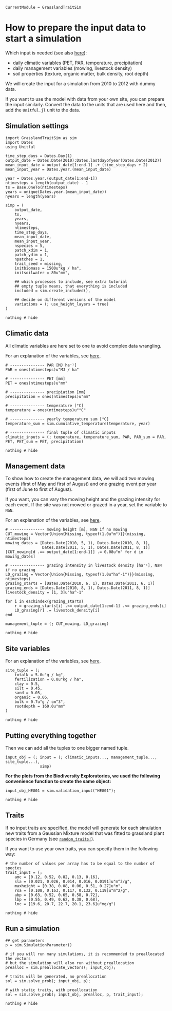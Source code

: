 ```@meta
CurrentModule = GrasslandTraitSim
```

# How to prepare the input data to start a simulation

Which input is needed (see also [here](@ref "Model inputs")):
- daily climatic variables (PET, PAR, temperature, precipitation)
- daily management variables (mowing, livestock density)
- soil properties (texture, organic matter, bulk density, root depth)

We will create the input for a simulation from 2010 to 2012 with
dummy data.

If you want to use the model with data from your own site, you can
prepare the input similarly. Convert the data to the units that
are used here and then, add the `Unitful.jl` unit to the data.


## Simulation settings
```@example input_creation
import GrasslandTraitSim as sim
import Dates
using Unitful

time_step_days = Dates.Day(1)
output_date = Dates.Date(2010):Dates.lastdayofyear(Dates.Date(2012))
mean_input_date = output_date[1:end-1] .+ (time_step_days ÷ 2)
mean_input_year = Dates.year.(mean_input_date)
     
year = Dates.year.(output_date[1:end-1])
ntimesteps = length(output_date) - 1
ts = Base.OneTo(ntimesteps) 
years = unique(Dates.year.(mean_input_date))
nyears = length(years)
    
simp = (
    output_date,
    ts,
    years,
    nyears,
    ntimesteps, 
    time_step_days,
    mean_input_date,
    mean_input_year,
    nspecies = 5,  
    patch_xdim = 1, 
    patch_ydim = 1, 
    npatches = 1,
    trait_seed = missing,  
    initbiomass = 1500u"kg / ha",
    initsoilwater = 80u"mm",
    
    ## which processes to include, see extra tutorial
    ## empty tuple means, that everything is included
    included = sim.create_included(),
    
    ## decide on different versions of the model
    variations = (; use_height_layers = true)
)

nothing # hide
```


## Climatic data

All climatic variables are here set to one to avoid complex data wrangling.

For an explanation of the variables, see [here](@ref "Daily abiotic conditions").

```@example input_creation
# --------------- PAR [MJ ha⁻¹]
PAR = ones(ntimesteps)u"MJ / ha"

# --------------- PET [mm]
PET = ones(ntimesteps)u"mm"

# --------------- precipiation [mm]	
precipitation = ones(ntimesteps)u"mm"

# --------------- temperature [°C]
temperature = ones(ntimesteps)u"°C"

# --------------- yearly temperature sum [°C]
temperature_sum = sim.cumulative_temperature(temperature, year) 

# --------------- final tuple of climatic inputs
climatic_inputs = (; temperature, temperature_sum, PAR, PAR_sum = PAR, PET, PET_sum = PET, precipitation)

nothing # hide
```

## Management data

To show how to create the management data, we will add two mowing events 
(first of May and first of August) and one grazing event per year
(first of June to first of August).

If you want, you can vary the mowing height and the grazing intensity
for each event. If the site was not mowed or grazed in a year, set the
variable to `NaN`.

For an explanation of the variables, see [here](@ref "Daily management variables").

```@example input_creation
# --------------- mowing height [m], NaN if no mowing
CUT_mowing = Vector{Union{Missing, typeof(1.0u"m")}}(missing, ntimesteps)
mowing_dates = [Dates.Date(2010, 5, 1), Dates.Date(2010, 8, 1), 
                Dates.Date(2011, 5, 1), Dates.Date(2011, 8, 1)]
[CUT_mowing[d .== output_date[1:end-1]] .= 0.08u"m" for d in mowing_dates]

# --------------- grazing intensity in livestock density [ha⁻¹], NaN if no grazing
LD_grazing = Vector{Union{Missing, typeof(1.0u"ha^-1")}}(missing, ntimesteps)   
grazing_starts = [Dates.Date(2010, 6, 1), Dates.Date(2011, 6, 1)]
grazing_ends = [Dates.Date(2010, 8, 1), Dates.Date(2011, 8, 1)]
livestock_density = [1, 3]u"ha^-1"

for i in eachindex(grazing_starts)
    r = grazing_starts[i] .<= output_date[1:end-1] .<= grazing_ends[i]
    LD_grazing[r] .= livestock_density[i]
end

management_tuple = (; CUT_mowing, LD_grazing)

nothing # hide
```

## Site variables 

For an explanation of the variables, see [here](@ref "Raw time invariant site variables").

```@example input_creation
site_tuple = (;
    totalN = 5.0u"g / kg",
    fertilization = 0.0u"kg / ha",
    clay = 0.5,       
    silt = 0.45,       
    sand = 0.05,        
    organic = 0.06,     
    bulk = 0.7u"g / cm^3",
    rootdepth = 160.0u"mm"
)    

nothing # hide       
```



## Putting everything together

Then we can add all the tuples to one bigger named tuple.

```@example input_creation
input_obj = (; input = (; climatic_inputs..., management_tuple..., site_tuple...),
               simp)
```

**For the plots from the Biodiversity Exploratories, we used the following convenience function
to create the same object:**
```@example input_creation
input_obj_HEG01 = sim.validation_input("HEG01");

nothing # hide
```

## Traits

If no input traits are specified, the model will generate for each simulation new traits from a Gaussian Mixture model that was fitted to grassland plant species in Germany (see [`random_traits!`](@ref)).

If you want to use your own traits, you can specify them in the following way:

```@example input_creation
# the number of values per array has to be equal to the number of species
trait_input = (;
    amc = [0.12, 0.52, 0.82, 0.13, 0.16],
    sla = [0.021, 0.026, 0.014, 0.016, 0.0191]u"m^2/g",
    maxheight = [0.38, 0.08, 0.06, 0.51, 0.27]u"m",
    rsa = [0.108, 0.163, 0.117, 0.132, 0.119]u"m^2/g",
    abp = [0.63, 0.52, 0.65, 0.58, 0.72],
    lbp = [0.55, 0.49, 0.62, 0.38, 0.68],
    lnc = [19.6, 20.7, 22.7, 20.1, 23.6]u"mg/g")

nothing # hide
```

## Run a simulation

```@example input_creation
## get parameters
p = sim.SimulationParameter()

# if you will run many simulations, it is recommended to preallocated the vectors
# but the simulation will also run without preallocation 
prealloc = sim.preallocate_vectors(; input_obj);

# traits will be generated, no preallocation
sol = sim.solve_prob(; input_obj, p);

# with static traits, with preallocation
sol = sim.solve_prob(; input_obj, prealloc, p, trait_input);

nothing # hide
```
